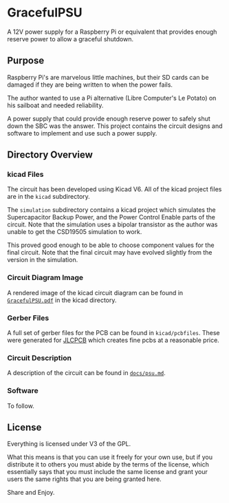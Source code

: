 # GracefulPSU

A 12V power supply for a Raspberry Pi or equivalent that provides
enough reserve power to allow a graceful shutdown.

## Purpose

Raspberry Pi's are marvelous little machines, but their SD cards can
be damaged if they are being written to when the power fails.

The author wanted to use a Pi alternative (Libre Computer's Le Potato)
on his sailboat and needed reliability.

A power supply that could provide enough reserve power to safely shut
down the SBC was the answer.  This project contains the circuit designs
and software to implement and use such a power supply.

## Directory Overview

### kicad Files

The circuit has been developed using Kicad V6.  All of the kicad
project files are in the `kicad` subdirectory.

The `simulation` subdirectory contains a kicad project which simulates
the Supercapacitor Backup Power, and the Power Control Enable parts of
the circuit.  Note that the simulation uses a bipolar transistor as
the author was unable to get the CSD19505 simulation to work.

This proved good enough to be able to choose component values for the
final circuit.  Note that the final circuit may have evolved slightly
from the version in the simulation.

### Circuit Diagram Image

A rendered image of the kicad circuit diagram can be found in
[`GracefulPSU.pdf`](../kicad/GracefulPSU.pdf) in the kicad directory.

### Gerber Files

A full set of gerber files for the PCB can be found in
`kicad/pcbfiles`.  These were generated for
[JLCPCB](https://jlcpcb.com) which creates fine pcbs at a reasonable
price.

### Circuit Description

A description of the circuit can be found in
[`docs/psu.md`](./psu.md).

### Software

To follow.

## License

Everything is licensed under V3 of the GPL.

What this means is that you can use it freely for your own use, but if
you distribute it to others you must abide by the terms of the
license, which essentially says that you must include the same license
and grant your users the same rights that you are being granted here.

Share and Enjoy.




